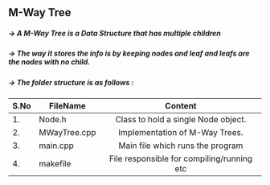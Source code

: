 &nbsp;&nbsp;&nbsp;&nbsp;&nbsp;&nbsp; <h2> M-Way Tree </h2>

##### -> A M-Way Tree is a Data Structure that has multiple children
##### -> The way it stores the info is by keeping nodes and leaf and leafs are the nodes with no child.


##### -> The folder structure is as follows : 

|S.No| FileName                                  | Content                                                                 |
|----| ------------------------------------------|:-----------------------------------------------------------------------:|
|1.  | Node.h                                    | Class to hold a single Node object.                                     |
|2.  | MWayTree.cpp                              | Implementation of M-Way Trees.                                          |
|3.  | main.cpp                                  | Main file which runs the program                                        |
|4.  | makefile                                  | File responsible for compiling/running etc

